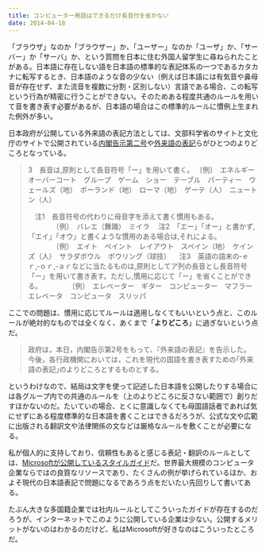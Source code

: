 ```yaml
---
title: コンピューター用語はできるだけ長音付を省かない
date: 2014-04-18
---
```


「ブラウザ」なのか「ブラウザー」か、「ユーザー」なのか「ユーザ」か、「サーバー」か「サーバ」か、という質問を日本に住む外国人留学生に尋ねられたことがある。日本語に存在しない語を日本語の標準的な表記体系の一つであるカタカナに転写するとき、日本語のような音の少ない（例えば日本語には有気音や鼻母音が存在せず、また流音を複数に分割・区別しない）言語である場合、この転写という行為が精密に行うことができない。そのためある程度共通のルールを用いて音を書き表す必要があるが、日本語の場合はこの標準的ルールに慣例上生まれた例外が多い。

日本政府が公開している外来語の表記方法としては、文部科学省のサイトと文化庁のサイトで公開されている[内閣告示第二号](http://www.mext.go.jp/b_menu/hakusho/nc/k19910628002/k19910628002.html)や[外来語の表記](http://www.bunka.go.jp/kokugo_nihongo/joho/kijun/naikaku/gairai/index.html)らがひとつのよりどころとなっている。

> 3　長音は,原則として長音符号「ー」を用いて書く。
> 〔例〕　エネルギー　オーバーコート　グループ　ゲーム　ショー　テーブル　パーティー　ウェールズ（地）　ポーランド（地）　ローマ（地）　ゲーテ（人）　ニュートン（人）
>
>　注1　長音符号の代わりに母音字を添えて書く慣用もある。
>　　　　〔例〕　バレエ（舞踊）　ミイラ
>　注2　「エー」「オー」と書かず,「エイ」「オウ」と書くような慣用のある場合は,それによる。
>　　　　〔例〕　エイト　ペイント　レイアウト　スペイン（地）　ケインズ（人）　サラダボウル　ボウリング（球技）
>　注3　英語の語末の‐ｅｒ,‐ｏｒ,‐ａｒなどに当たるものは,原則としてア列の長音とし長音符号「ー」を用いて書き表す。ただし,慣用に応じて「ー」を省くことができる。
>　　　　〔例〕　エレベーター　ギター　コンピューター　マフラー　エレベータ　コンピュータ　スリッパ

ここでの問題は、慣用に応じてルールは適用しなくてもいいという点と、このルールが絶対的なものでは全くなく、あくまで「**よりどころ**」に過ぎないという点だ。

> 政府は，本日，内閣告示第2号をもって、『外来語の表記』を告示した。
> 今後，各行政機関においては，これを現代の国語を書き表すための｢外来語の表記｣のよりどころとするものとする。

というわけなので、結局は文字を使って記述した日本語を公開したりする場合には各グループ内での共通のルールを（上のよりどころに反さない範囲で）創りだすほかないのだ。たいていの場合、とくに意識しなくても母国語話者であれば気にせずにある程度標準的な日本語を書くことはできるだろうが、公式な文や広範に出版される翻訳文や法律関係の文などは厳格なルールを敷くことが必要になる。

私が個人的に支持しており、信頼性もあると感じる表記・翻訳のルールとしては、[Microsoftが公開しているスタイルガイド](http://www.microsoft.com/Language/ja-jp/StyleGuides.aspx)だ。世界最大規模のコンピュータ企業ならではの良質なリソースであり、たくさんの例が挙げられているほか、およそ現代の日本語表記で問題になるであろう点をだいたい先回りして書いてある。

たぶん大きな多国籍企業では社内ルールとしてこういったガイドが存在するのだろうが、インターネットでこのように公開している企業は少ない。公開するメリットがないのはわかるのだけど、私はMicrosoftが好きなのはこういったところだ。
